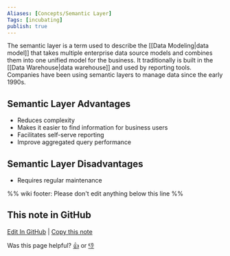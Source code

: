 ```yaml
---
Aliases: [Concepts/Semantic Layer]
Tags: [incubating]
publish: true
---
```


The semantic layer is a term used to describe the [[Data Modeling|data model]] that takes multiple enterprise data source models and combines them into one unified model for the business. It traditionally is built in the [[Data Warehouse|data warehouse]] and used by reporting tools. Companies have been using semantic layers to manage data since the early 1990s.

## Semantic Layer Advantages

- Reduces complexity
- Makes it easier to find information for business users
- Facilitates self-serve reporting
- Improve aggregated query performance

## Semantic Layer Disadvantages

- Requires regular maintenance

%% wiki footer: Please don't edit anything below this line %%

## This note in GitHub

<span class="git-footer">[Edit In GitHub](https://github.dev/data-engineering-community/data-engineering-wiki/blob/main/Concepts/Data%20Management/Semantic%20Layer.md "git-hub-edit-note") | [Copy this note](https://raw.githubusercontent.com/data-engineering-community/data-engineering-wiki/main/Concepts/Data%20Management/Semantic%20Layer.md "git-hub-copy-note")</span>

<span class="git-footer">Was this page helpful?
[👍](https://tally.so/r/mOaxjk?rating=Yes&url=https://dataengineering.wiki/Concepts/Data%20Management/Semantic%20Layer) or [👎](https://tally.so/r/mOaxjk?rating=No&url=https://dataengineering.wiki/Concepts/Data%20Management/Semantic%20Layer)</span>
